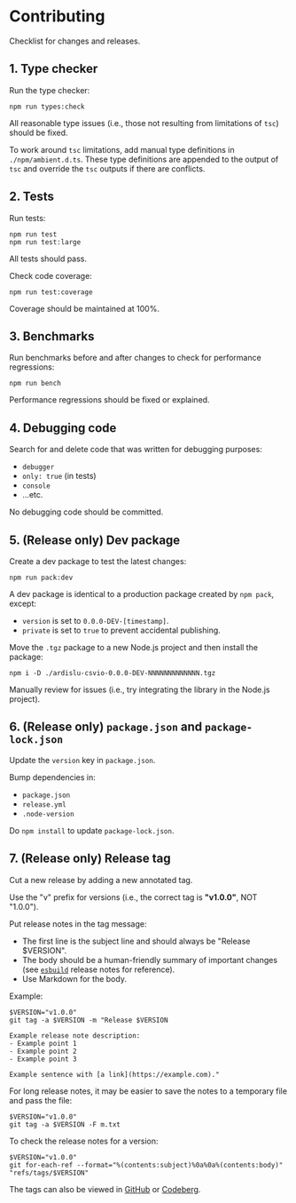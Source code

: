 # Contributing

Checklist for changes and releases.

## 1. Type checker

Run the type checker:

```
npm run types:check
```

All reasonable type issues (i.e., those not resulting from limitations of `tsc`) should be fixed.

To work around `tsc` limitations, add manual type definitions in `./npm/ambient.d.ts`. These type definitions are appended to the output of `tsc` and override the `tsc` outputs if there are conflicts.

## 2. Tests

Run tests:

```
npm run test
npm run test:large
```

All tests should pass.

Check code coverage:

```
npm run test:coverage
```

Coverage should be maintained at 100%.

## 3. Benchmarks

Run benchmarks before and after changes to check for performance regressions:

```
npm run bench
```

Performance regressions should be fixed or explained.

## 4. Debugging code

Search for and delete code that was written for debugging purposes:
- `debugger`
- `only: true` (in tests)
- `console`
- ...etc.

No debugging code should be committed.

## 5. (Release only) Dev package

Create a dev package to test the latest changes:

```
npm run pack:dev
```

A dev package is identical to a production package created by `npm pack`, except:
- `version` is set to `0.0.0-DEV-[timestamp]`.
- `private` is set to `true` to prevent accidental publishing.

Move the `.tgz` package to a new Node.js project and then install the package:

```
npm i -D ./ardislu-csvio-0.0.0-DEV-NNNNNNNNNNNNN.tgz
```

Manually review for issues (i.e., try integrating the library in the Node.js project).

## 6. (Release only) `package.json` and `package-lock.json`

Update the `version` key in `package.json`.

Bump dependencies in:
- `package.json`
- `release.yml`
- `.node-version`

Do `npm install` to update `package-lock.json`.

## 7. (Release only) Release tag

Cut a new release by adding a new annotated tag.

Use the "v" prefix for versions (i.e., the correct tag is **"v1.0.0"**, NOT "1.0.0").

Put release notes in the tag message:
- The first line is the subject line and should always be "Release $VERSION".
- The body should be a human-friendly summary of important changes (see [`esbuild`](https://github.com/evanw/esbuild/releases) release notes for reference).
- Use Markdown for the body.

Example:

```
$VERSION="v1.0.0"
git tag -a $VERSION -m "Release $VERSION

Example release note description:
- Example point 1
- Example point 2
- Example point 3

Example sentence with [a link](https://example.com)."
```

For long release notes, it may be easier to save the notes to a temporary file and pass the file:

```
$VERSION="v1.0.0"
git tag -a $VERSION -F m.txt
```

To check the release notes for a version:

```
$VERSION="v1.0.0"
git for-each-ref --format="%(contents:subject)%0a%0a%(contents:body)" "refs/tags/$VERSION"
```

The tags can also be viewed in [GitHub](https://github.com/ardislu/csvio/tags) or [Codeberg](https://codeberg.org/ardislu/csvio/tags).

